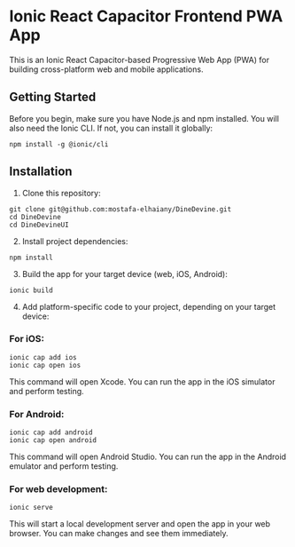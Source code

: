 # Ionic React Capacitor Frontend PWA App

This is an Ionic React Capacitor-based Progressive Web App (PWA) for building cross-platform web and mobile applications.

## Getting Started

Before you begin, make sure you have Node.js and npm installed. You will also need the Ionic CLI. If not, you can install it globally:

```
npm install -g @ionic/cli
```


## Installation

1. Clone this repository:

```
git clone git@github.com:mostafa-elhaiany/DineDevine.git
cd DineDevine
cd DineDevineUI
```

2. Install project dependencies:

````
npm install
````

3. Build the app for your target device (web, iOS, Android):

````
ionic build
````

4. Add platform-specific code to your project, depending on your target device:

### For iOS:

```
ionic cap add ios
ionic cap open ios
```
This command will open Xcode. You can run the app in the iOS simulator and perform testing.


### For Android:
```
ionic cap add android
ionic cap open android
```
This command will open Android Studio. You can run the app in the Android emulator and perform testing.

### For web development:
```
ionic serve
```
This will start a local development server and open the app in your web browser. You can make changes and see them immediately.

